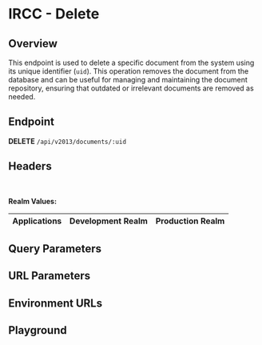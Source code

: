 <script setup>
import SwaggerUI from "@/swagger/view/SwaggerUI.vue"
import irccJson from "@/swagger/json/ircc/delete.json";
import baseJson from "@/swagger/json/records/delete.json";

function mergeJson(base, specific) {
  const merged = JSON.parse(JSON.stringify(base));
  merged.paths["/documents/{uid}"].delete.parameters[1].schema.example = specific.example;
  return merged;
}


const swaggerSpecs = [
  { json: mergeJson(baseJson, irccJson), protected: true },
];
</script>

# IRCC - Delete

## Overview

This endpoint is used to delete a specific document from the system using its unique identifier (`uid`). This operation removes the document from the database and can be useful for managing and maintaining the document repository, ensuring that outdated or irrelevant documents are removed as needed.

## Endpoint
**DELETE** `/api/v2013/documents/:uid`

## Headers
<!--@include: @/../components/common/header/authorization-realm.md-->

<br>

**Realm Values:**

<table>
    <thead>
        <tr>
            <th>Applications</th>
            <th>Development Realm</th>
            <th>Production Realm</th>
        </tr>
    </thead>
    <tbody>
        <!--@include: @/../components/common/realm/abs.md-->
    </tbody>
</table>

## Query Parameters
<!--@include: @/../components/common/query/schema.md-->

## URL Parameters
<!--@include: @/../components/common/url/uid.md-->

## Environment URLs
<!--@include: @/../components/common/environment-urls.md-->

## Playground

<SwaggerUI :swaggerSpecs="swaggerSpecs" />
